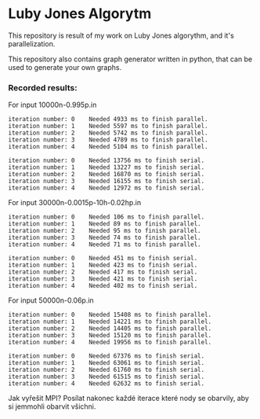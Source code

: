 # Luby Jones Algorytm

This repository is result of my work on Luby Jones algorythm, and it's parallelization.

This repository also contains graph generator written in python, that can be used to generate your own graphs.

### Recorded results: 
For input 10000n-0.995p.in
```
iteration number: 0    Needed 4933 ms to finish parallel.
iteration number: 1    Needed 5597 ms to finish parallel.
iteration number: 2    Needed 5742 ms to finish parallel.
iteration number: 3    Needed 4789 ms to finish parallel.
iteration number: 4    Needed 5104 ms to finish parallel.

iteration number: 0    Needed 13756 ms to finish serial.
iteration number: 1    Needed 13227 ms to finish serial.
iteration number: 2    Needed 16870 ms to finish serial.
iteration number: 3    Needed 16155 ms to finish serial.
iteration number: 4    Needed 12972 ms to finish serial.
```
For input 30000n-0.0015p-10h-0.02hp.in
```
iteration number: 0    Needed 106 ms to finish parallel.
iteration number: 1    Needed 89 ms to finish parallel.
iteration number: 2    Needed 95 ms to finish parallel.
iteration number: 3    Needed 74 ms to finish parallel.
iteration number: 4    Needed 71 ms to finish parallel.

iteration number: 0    Needed 451 ms to finish serial.
iteration number: 1    Needed 423 ms to finish serial.
iteration number: 2    Needed 417 ms to finish serial.
iteration number: 3    Needed 421 ms to finish serial.
iteration number: 4    Needed 402 ms to finish serial.
```
For input 50000n-0.06p.in
```
iteration number: 0    Needed 15408 ms to finish parallel.
iteration number: 1    Needed 14221 ms to finish parallel.
iteration number: 2    Needed 14405 ms to finish parallel.
iteration number: 3    Needed 15120 ms to finish parallel.
iteration number: 4    Needed 19956 ms to finish parallel.

iteration number: 0    Needed 67376 ms to finish serial.
iteration number: 1    Needed 63061 ms to finish serial.
iteration number: 2    Needed 61760 ms to finish serial.
iteration number: 3    Needed 61515 ms to finish serial.
iteration number: 4    Needed 62632 ms to finish serial.
```

Jak vyřešit MPI?
Posílat nakonec každé iterace které nody se obarvily, aby si jemmohli obarvit všichni.
